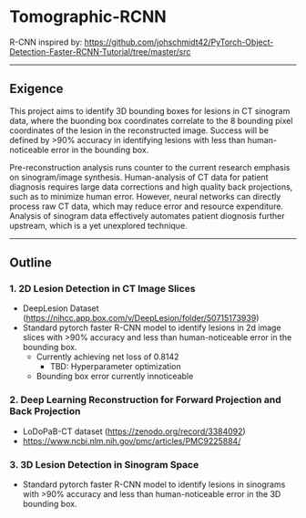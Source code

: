 # Tomographic-RCNN

R-CNN inspired by: https://github.com/johschmidt42/PyTorch-Object-Detection-Faster-RCNN-Tutorial/tree/master/src

---
## Exigence
This project aims to identify 3D bounding boxes for lesions in CT sinogram data, where the buonding box coordinates
correlate to the 8 bounding pixel coordinates of the lesion in the reconstructed image. Success will be defined by >90%
accuracy in identifying lesions with less than human-noticeable error in the bounding box.

Pre-reconstruction analysis runs counter to the current research emphasis on sinogram/image synthesis.
Human-analysis of CT data for patient diagnosis requires large data corrections and high quality back projections,
such as to minimize human error. However, neural networks can directly process raw CT data, which may reduce
error and resource expenditure. Analysis of sinogram data effectively automates patient diognosis further upstream, 
which is a yet unexplored technique.

---
## Outline
### 1. 2D Lesion Detection in CT Image Slices
- DeepLesion Dataset (https://nihcc.app.box.com/v/DeepLesion/folder/50715173939)
- Standard pytorch faster R-CNN model to identify lesions in 2d image slices with >90% accuracy and less than human-noticeable error in the bounding box.
  - Currently achieving net loss of 0.8142
    - TBD: Hyperparameter optimization
  - Bounding box error currently innoticeable
### 2. Deep Learning Reconstruction for Forward Projection and Back Projection
- LoDoPaB-CT dataset (https://zenodo.org/record/3384092)
- https://www.ncbi.nlm.nih.gov/pmc/articles/PMC9225884/
### 3. 3D Lesion Detection in Sinogram Space
- Standard pytorch faster R-CNN model to identify lesions in sinograms with >90% accuracy and less than human-noticeable error in the 3D bounding box.
